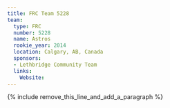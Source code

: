 ```yaml
---
title: FRC Team 5228
team:
  type: FRC
  number: 5228
  name: Astros
  rookie_year: 2014
  location: Calgary, AB, Canada
  sponsors:
  - Lethbridge Community Team
  links:
    Website:
---
```


{% include remove_this_line_and_add_a_paragraph %}